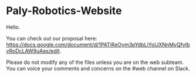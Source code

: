 # Paly-Robotics-Website
Hello.

You can check out our proposal here: https://docs.google.com/document/d/1PATiReOym3pYdbLiYolJXNnMyQfyIbvRoDcLAW9uAes/edit. 

Please do not modify any of the files unless you are on the web subteam. You can voice your comments and concerns on the #web channel on Slack.
